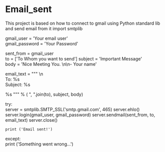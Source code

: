 # Email_sent
This project is based on how to connect to gmail using Python standard lib and send email from it
import smtplib

gmail_user = 'Your email user'  
gmail_password = 'Your Password'

sent_from = gmail_user  
to = ['To Whom you want to send']
subject = 'Important Message'  
body = 'Nice Meeting You. \n\n- Your name'

email_text = """ \n  
To: %s  
Subject: %s

%s
""" % ( ", ".join(to), subject, body)

try:  
    server = smtplib.SMTP_SSL('smtp.gmail.com', 465)
    server.ehlo()
    server.login(gmail_user, gmail_password)
    server.sendmail(sent_from, to, email_text)
    server.close()

    print ('Email sent!')
except:  
    print ('Something went wrong...')
